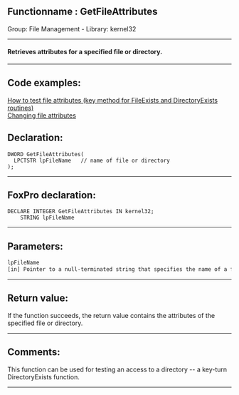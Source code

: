 <link rel="stylesheet" type="text/css" href="../../css/win32api.css">  
<link rel="stylesheet" href="https://cdnjs.cloudflare.com/ajax/libs/font-awesome/4.7.0/css/font-awesome.min.css">

## Functionname : GetFileAttributes
Group: File Management - Library: kernel32    
***  


#### Retrieves attributes for a specified file or directory.
***  


## Code examples:
[How to test file attributes (key method for FileExists and DirectoryExists routines)](../../samples/sample_097.md)  
[Changing file attributes](../../samples/sample_103.md)  

## Declaration:
```foxpro  
DWORD GetFileAttributes(
  LPCTSTR lpFileName   // name of file or directory
);  
```  
***  


## FoxPro declaration:
```foxpro  
DECLARE INTEGER GetFileAttributes IN kernel32;
	STRING lpFileName  
```  
***  


## Parameters:
```txt  
lpFileName
[in] Pointer to a null-terminated string that specifies the name of a file or directory.  
```  
***  


## Return value:
If the function succeeds, the return value contains the attributes of the specified file or directory.  
***  


## Comments:
This function can be used for testing an access to a directory -- a key-turn DirectoryExists function.  
  
***  

